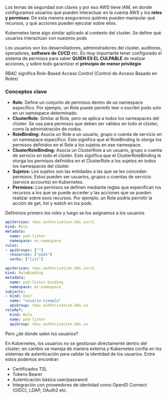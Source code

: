 Los temas de seguridad son claves y por eso AWS tiene IAM, en donde configuramos usuarios que pueden interactuar en la cuenta AWS y los **roles y permisos**. De esta manera aseguramos quiénes pueden manipular qué recursos, y qué acciones pueden ejecutar sobre ellos.

Kubernetes tiene algo similar aplicado al contexto del cluster. Se define qué usuarios interactúan con nuestros pods

Los usuarios son los desarrolladores, administradores del cluster, auditores, operadores, **software de CI/CD** etc. Es muy importante tener configurado el sistema de permisos para saber **QUIEN ES EL CULPABLE** de realizar acciones, y sobre todo garantizar el **principio de menor privilegio**


RBAC significa Role-Based Access Control (Control de Acceso Basado en Roles)


### Conceptos clave


- **Role:** Define un conjunto de permisos dentro de un namespace específico. Por ejemplo, un Role puede permitir leer o escribir pods solo en un namespace determinado.
- **ClusterRole:** Similar al Role, pero se aplica a todos los namespaces del clúster. Se usa para permisos que deben ser válidos en todo el clúster, como la administración de nodos.
- **RoleBinding:** Asocia un Role a un usuario, grupo o cuenta de servicio en un namespace específico. Esto significa que el RoleBinding le otorga los permisos definidos en el Role a los sujetos en ese namespace.
- **ClusterRoleBinding:** Asocia un ClusterRole a un usuario, grupo o cuenta de servicio en todo el clúster. Esto significa que el ClusterRoleBinding le otorga los permisos definidos en el ClusterRole a los sujetos en todos los namespaces del clúster.
- **Sujetos:** Los sujetos son las entidades a las que se les conceden permisos. Estos pueden ser usuarios, grupos o cuentas de servicio (service accounts) en Kubernetes.
- **Permisos:** Los permisos se definen mediante reglas que especifican los recursos a los que se puede acceder y las acciones que se pueden realizar sobre esos recursos. Por ejemplo, un Role podría permitir la acción de get, list y watch en los pods.


Definimos primero los roles y luego se los asignamos a los usuarios

```yaml
apiVersion: rbac.authorization.k8s.io/v1
kind: Role
metadata:
  name: pod-lister
  namespace: mi-namespace
rules:
- apiGroups: [""]
  resources: ["pods"]
  verbs: ["list"]
```

```yaml
apiVersion: rbac.authorization.k8s.io/v1
kind: RoleBinding
metadata:
  name: pod-lister-binding
  namespace: mi-namespace
subjects:
- kind: User
  name: "usuario-ejemplo"
  apiGroup: rbac.authorization.k8s.io
roleRef:
  kind: Role
  name: pod-lister
  apiGroup: rbac.authorization.k8s.io
```


Pero ¿de dónde salen los usuarios?


En Kubernetes, los usuarios no se gestionan directamente dentro del clúster; en cambio se maneja de manera externa y Kubernetes confía en los sistemas de autenticación para validar la identidad de los usuarios. Entre estos podemos encontrar:

- Certificados TSL
- Tokens Bearer
- Autenticación básica user/password
- Integración con proveedores de identidad como OpenID Connect (OIDC), LDAP, OAuth2 etc.

